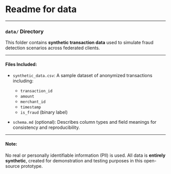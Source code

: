 # Readme for data


---

###  `data/` Directory

This folder contains **synthetic transaction data** used to simulate fraud detection scenarios across federated clients.

---

####  Files Included:

* `synthetic_data.csv`:
  A sample dataset of anonymized transactions including:

  * `transaction_id`
  * `amount`
  * `merchant_id`
  * `timestamp`
  * `is_fraud` (binary label)

* `schema.md` (optional):
  Describes column types and field meanings for consistency and reproducibility.

---

####  Note:

No real or personally identifiable information (PII) is used. All data is **entirely synthetic**, created for demonstration and testing purposes in this open-source prototype.


